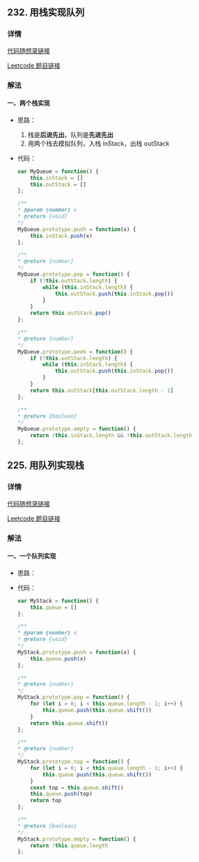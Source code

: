 ## 232. 用栈实现队列

### 详情

[代码随想录链接]()

[Leetcode 题目链接](https://leetcode.cn/problems/implement-queue-using-stacks/description/)

### 解法

#### 一、两个栈实现

- 思路：

  1. 栈是**后进先出**，队列是**先进先出**
  2. 用两个栈去模拟队列，入栈 inStack，出栈 outStack

- 代码：

  ```js
  var MyQueue = function() {
      this.inStack = []
      this.outStack = []
  };

  /** 
  * @param {number} x
  * @return {void}
  */
  MyQueue.prototype.push = function(x) {
      this.inStack.push(x)
  };

  /**
  * @return {number}
  */
  MyQueue.prototype.pop = function() {
      if (!this.outStack.length) {
          while (this.inStack.length) {
              this.outStack.push(this.inStack.pop())
          }
      }
      return this.outStack.pop()
  };

  /**
  * @return {number}
  */
  MyQueue.prototype.peek = function() {
      if (!this.outStack.length) {
          while (this.inStack.length) {
              this.outStack.push(this.inStack.pop())
          }
      }
      return this.outStack[this.outStack.length - 1]
  };

  /**
  * @return {boolean}
  */
  MyQueue.prototype.empty = function() {
      return !this.inStack.length && !this.outStack.length
  };
  ```

## 225. 用队列实现栈

### 详情

[代码随想录链接]()

[Leetcode 题目链接](https://leetcode.cn/problems/implement-stack-using-queues/)

### 解法

#### 一、一个队列实现

- 思路：

- 代码：

  ```js
  var MyStack = function() {
      this.queue = []
  };

  /** 
  * @param {number} x
  * @return {void}
  */
  MyStack.prototype.push = function(x) {
      this.queue.push(x)
  };

  /**
  * @return {number}
  */
  MyStack.prototype.pop = function() {
      for (let i = 0; i < this.queue.length - 1; i++) {
          this.queue.push(this.queue.shift())
      }
      return this.queue.shift()
  };

  /**
  * @return {number}
  */
  MyStack.prototype.top = function() {
      for (let i = 0; i < this.queue.length - 1; i++) {
          this.queue.push(this.queue.shift())
      }
      const top = this.queue.shift()
      this.queue.push(top)
      return top
  };

  /**
  * @return {boolean}
  */
  MyStack.prototype.empty = function() {
      return !this.queue.length
  };
  ```
